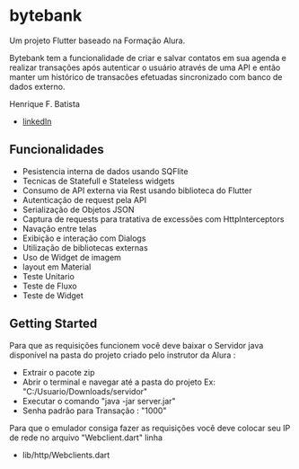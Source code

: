 # bytebank

Um projeto Flutter baseado na Formação Alura.

Bytebank tem a funcionalidade de criar e salvar contatos em sua agenda e realizar transações após autenticar o usuário através de uma API e então manter um histórico de transacões efetuadas sincronizado com banco de dados externo.

Henrique F. Batista

- [linkedIn](https://www.linkedin.com/in/henrique-batista-61181b141/)
## Funcionalidades

- Pesistencia interna de dados usando SQFlite
- Tecnicas de Statefull e Stateless widgets
- Consumo de API externa via Rest usando biblioteca do Flutter
- Autenticação de request pela API
- Serialização de Objetos JSON
- Captura de requests para tratativa de excessões com HttpInterceptors
- Navação entre telas
- Exibição e interação com Dialogs 
- Utilização de bibliotecas externas
- Uso de Widget de imagem
- layout em Material
- Teste Unitario
- Teste de Fluxo
- Teste de Widget


## Getting Started

Para que as requisições funcionem você deve baixar o Servidor java disponível na pasta do projeto criado pelo instrutor da Alura :
- Extrair o pacote zip
- Abrir o terminal e navegar até a pasta do projeto Ex: "C:/Usuario/Downloads/servidor"  
- Executar o comando "java -jar server.jar"
- Senha padrão para Transação : "1000"

Para que o emulador consiga fazer as requisições você deve colocar seu IP de rede no arquivo "Webclient.dart" linha
- lib/http/Webclients.dart




